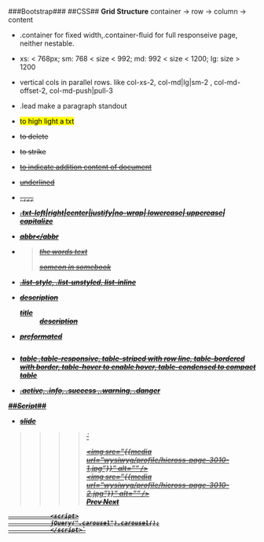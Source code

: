 ###Bootstrap###
##CSS##
**Grid Structure**
container -> row -> column -> content

- .container for fixed width,.container-fluid for full responseive page, neither nestable.
-  xs: < 768px; sm: 768 < size < 992; md: 992 < size < 1200; lg: size > 1200
- vertical cols in parallel rows. like col-xs-2, col-md|lg|sm-2 , col-md-offset-2, col-md-push|pull-3
- .lead make a paragraph standout
- <mark> to high light  a txt
- <del> to delete
- <s> to strike
- <ins> to indicate addition content of document
- <u> underlined
- <smal>, <strong>, <em>, <b> , <i> 
- .txt-left|right|center|justify|no-wrap| lowercase| uppercase| capitalize
- <abbr title="the abb content">abbr</abbr

- <blockquote class="blockquote-reverse"> <p>the words text</p> <footer>someon in <cite title="somebook">somebook</cite></footer> </blockquote>
- .list-style, .list-unstyled, list-inline
-  description <dl class="dl-horizontal"> <dt>title</dt> <dd>description</dd> <dl>
- preformated <pre class="pre-scrollable"></pre>
- table ,table-responsive, table-striped with row line, table-bordered with border, table-hover to enable hover, table-condensed to compact table
- .active, .info, .success ,.warning, .danger

##Script##
- slide
>>>> `<div id="carousel" class="carousel" data-ride="carousel" data-pause="hover">
				<!--  <ol class="carousel-indicator">
					  <ol class="carousel-indicators">
					<li data-target="#carousel" data-slide-to="0" class="active"></li>
					<li data-target="#carousel" data-slide-to="1"></li>
				  </ol> -->
				   <div class="carousel-inner" role="listbox">
					   <div class="item active"><img src="{{media url="wysiwyg/profile/hicross-page-3010-1.jpg"}}" alt="" /></div>
					   <div class="item"><img src="{{media url="wysiwyg/profile/hicross-page-3010-2.jpg"}}" alt="" /></div>
				   </div>
				  <a class="left carousel-control" role="button" href="#carousel" data-slide="prev"> 
					   <span class="glyphicon glyphicon-chevron-left" aria-hidden="true"></span>
					   <span class="sr-only">Prev</span>
				  </a>
				  <a class="right carousel-control" role="button" href="#carousel" data-slide="next">
					  <span class="glyphicon glyphicon-chevron-right" aria-hidden="true"></span>
					  <span class="sr-only">Next</span>
				  </a>
				</div>

				<script>
				jQuery(".carousel").carousel();
				</script>`